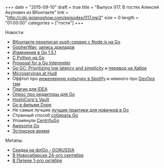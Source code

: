 +++
date = "2015-09-10"
draft = true
title = "Выпуск 017. В гостях Алексей Акулович из ВКонтакте"
link = "http://cdn.golangshow.com/episodes/017.mp3"
size = 0
length = "01:00:00"
categories = ["гости"]
+++

Новости:

* [ВКонтакте переписал push-сервер с Node.js на Go](http://habrahabr.ru/post/265731/)
* [GopherWay](http://www.meetup.com/uagolang/events/225089450/),
  [запись докладов](https://www.youtube.com/watch?v=pmzOHFCWiF8)
* [Изменения в Go 1.5.1](https://github.com/golang/go/issues?q=milestone%3AGo1.5.1)
* [С Python на Go](http://blog.repustate.com/migrating-entire-api-go-python/)
* [Proposal for a Go Interpreter](https://docs.google.com/document/d/1Hvxf6NMPaCUd-1iqm_968SuHN1Vf8dLZQyHjvPyVE0Q/preview)
* [Go GC: Prioritizing low latency and simplicity](https://blog.golang.org/go15gc)
  и [перевод на Хабре](http://habrahabr.ru/post/265833/)
* [Microservices at Hudl](http://www.meetup.com/Microservices-NYC/events/224700188/)
* Оффтоп про [инженерную культуру в Spotify](https://labs.spotify.com/2014/03/27/spotify-engineering-culture-part-1/)
  и немного про [DevOps там](http://devopsdeflope.ru/posts/2014/014.html)
* [Плагин для IDEA](https://github.com/go-lang-plugin-org/go-lang-idea-plugin#pre-release-builds)
* [Опрос про редакторы для Go](https://www.reddit.com/r/golang/comments/3jp2fh/go_editorsides_poll_results_chart/)
* [HoshiCorp's Vault](http://www.infoq.com/news/2015/09/hashicorp-vault)
* [Go в фильме Dope](https://www.reddit.com/r/golang/comments/3k1qqu/golang_in_the_movie_dope_2015/)
* Не самые лучшие [лучшие практики для новичков в Go](https://medium.com/@IndianGuru/best-practices-for-a-new-go-developer-8660384302fc)
* Странный способ [собирать Go](https://medium.com/iron-io-blog/the-easiest-way-to-develop-with-go-introducing-a-docker-based-go-tool-c456238507d6)
* Упомянули [CentrifuGo](http://habrahabr.ru/company/mailru/blog/266017/)
* [Awesome Go](https://github.com/avelino/awesome-go)
* [Эстонское время](https://groups.google.com/forum/#!topic/golang-nuts/WUHrkIyk3I4)

Митапы:
* [Скидка на dotGo - GORUSSIA](https://dotgo2015.eventbrite.com/?discount=GORUSSIA)
* [В Новосибирске 24-ого сентября](http://golang-nsk.party/)
* [В Питере 1-ого октября](https://golang-spb.timepad.ru/event/243705/)
